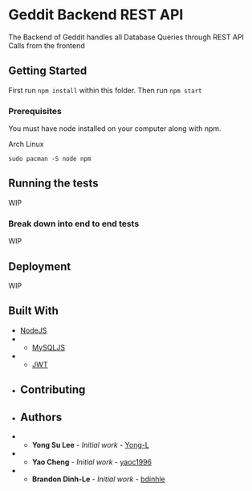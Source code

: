 # Geddit Backend REST API

The Backend of Geddit handles all Database Queries through REST API Calls from the frontend

## Getting Started

First run `npm install` within this folder. Then run `npm start`

### Prerequisites

You must have node installed on your computer along with npm.

Arch Linux
```
sudo pacman -S node npm
```

## Running the tests

WIP

### Break down into end to end tests

WIP

## Deployment

WIP

## Built With

* [NodeJS](https://nodejs.org/en/)
* * [MySQLJS](https://github.com/mysqljs/mysql)
* * [JWT](https://github.com/auth0/node-jsonwebtoken)
* ## Contributing
* ## Authors
* * **Yong Su Lee** - *Initial work* - [Yong-L](https://github.com/Yong-L)
* * **Yao Cheng** - *Initial work* - [yaoc1996](https://github.com/yaoc1996)
* * **Brandon Dinh-Le** - *Initial work* - [bdinhle](https://github.com/bdinhle)
